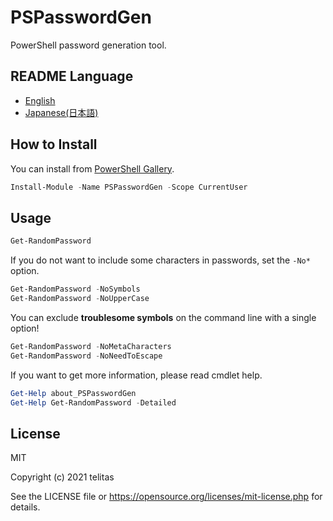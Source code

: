 # PSPasswordGen

PowerShell password generation tool.

## README Language

- [English](./README.md)
- [Japanese(日本語)](./README.ja-JP.md)

## How to Install

You can install from [PowerShell Gallery](https://www.powershellgallery.com/packages/PSPasswordGen/).

```ps1
Install-Module -Name PSPasswordGen -Scope CurrentUser
```

## Usage

```ps1
Get-RandomPassword
```

If you do not want to include some characters in passwords, set the `-No*` option.

```ps1
Get-RandomPassword -NoSymbols
Get-RandomPassword -NoUpperCase
```

You can exclude **troublesome symbols** on the command line with a single option!

```ps1
Get-RandomPassword -NoMetaCharacters
Get-RandomPassword -NoNeedToEscape
```

If you want to get more information, please read cmdlet help.

```ps1
Get-Help about_PSPasswordGen
Get-Help Get-RandomPassword -Detailed
```

## License

MIT

Copyright (c) 2021 telitas

See the LICENSE file or https://opensource.org/licenses/mit-license.php for details.
